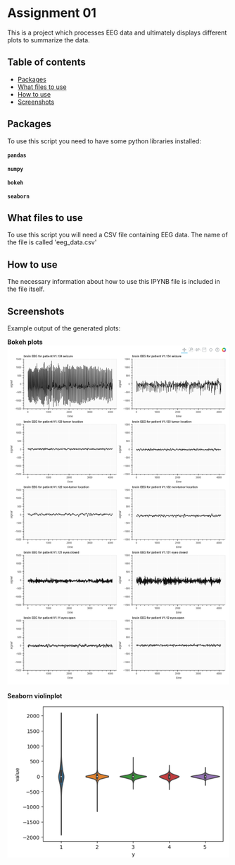 # Assignment 01
This is a project which processes EEG data and ultimately displays different plots to summarize the data.

## Table of contents
- [Packages](#packages)
- [What files to use](#what-files-to-use)
- [How to use](#how-to-use)
- [Screenshots](#screenshots)

## Packages
 To use this script you need to have some python libraries installed:

 **```pandas```**
 
 **```numpy```**
 
 **```bokeh```**
 
 **```seaborn```** 

## What files to use
To use this script you will need a CSV file containing EEG data. The name of the file is called 'eeg_data.csv'


## How to use
The necessary information about how to use this IPYNB file is included in the file itself.

## Screenshots
Example output of the generated plots:

**Bokeh plots**
![bokeh plots](https://github.com/josvandam0/Assignment1-Programming-II/blob/main/Bokeh_plot.png)

**Seaborn violinplot**
![Upreg](https://github.com/josvandam0/Assignment1-Programming-II/blob/main/Seaborn_violinplot.png)

